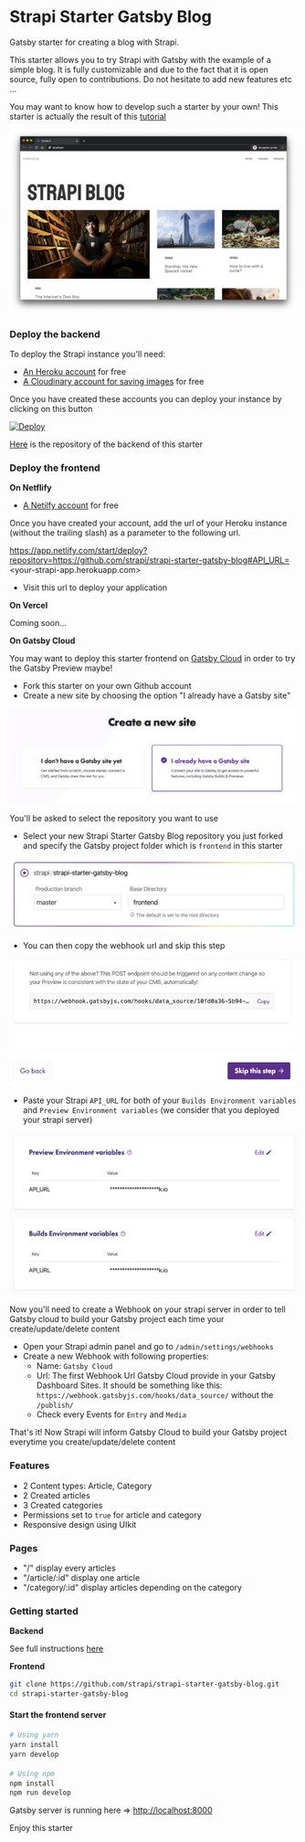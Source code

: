 # Strapi Starter Gatsby Blog

Gatsby starter for creating a blog with Strapi.

This starter allows you to try Strapi with Gatsby with the example of a simple blog. It is fully customizable and due to the fact that it is open source, fully open to contributions. Do not hesitate to add new features etc ...

You may want to know how to develop such a starter by your own! This starter is actually the result of this [tutorial](https://strapi.io/blog/build-a-static-blog-with-gatsby-and-strapi)

![screenshot image](/screenshot.png)

### Deploy the backend

To deploy the Strapi instance you'll need:

- [An Heroku account](https://signup.heroku.com/) for free
- [A Cloudinary account for saving images](https://cloudinary.com/users/register/free) for free

Once you have created these accounts you can deploy your instance by clicking on this button

[![Deploy](https://www.herokucdn.com/deploy/button.svg)](https://heroku.com/deploy?template=https://github.com/strapi/strapi-starter-blog)

[Here](https://github.com/strapi/strapi-starter-blog) is the repository of the backend of this starter

### Deploy the frontend

**On Netflify**

- [A Netilfy account](https://app.netlify.com/signup) for free

Once you have created your account, add the url of your Heroku instance  (without the trailing slash) as a parameter to the following url.

https://app.netlify.com/start/deploy?repository=https://github.com/strapi/strapi-starter-gatsby-blog#API_URL=<your-strapi-app.herokuapp.com>

- Visit this url to deploy your application

**On Vercel**

Coming soon...

**On Gatsby Cloud**

You may want to deploy this starter frontend on [Gatsby Cloud](https://www.gatsbyjs.com/dashboard) in order to try the Gatsby Preview maybe!

- Fork this starter on your own Github account
- Create a new site by choosing the option "I already have a Gatsby site"

![Create a New site](/medias/create-a-new-site.png)

You'll be asked to select the repository you want to use

- Select your new Strapi Starter Gatsby Blog repository you just forked and specify the Gatsby project folder which is `frontend` in this starter

![Repository](/medias/repository.png)

- You can then copy the webhook url and skip this step

![Skip step](/medias/skip.png)

- Paste your Strapi `API_URL` for both of your `Builds Environment variables` and `Preview Environment variables` (we consider that you deployed your strapi server)

![Env](/medias/env.png)

Now you'll need to create a Webhook on your strapi server in order to tell Gatsby cloud to build your Gatsby project each time your create/update/delete content

- Open your Strapi admin panel and go to `/admin/settings/webhooks`
- Create a new Webhook with following properties:
  - Name: `Gatsby Cloud`
  - Url: The first Webhook Url Gatsby Cloud provide in your Gatsby Dashboard Sites. It should be something like this: `https://webhook.gatsbyjs.com/hooks/data_source/` without the `/publish/`
  - Check every Events for `Entry` and `Media`

That's it! Now Strapi will inform Gatsby Cloud to build your Gatsby project everytime you create/update/delete content

### Features

- 2 Content types: Article, Category
- 2 Created articles
- 3 Created categories
- Permissions set to `true` for article and category
- Responsive design using UIkit

### Pages

- "/" display every articles
- "/article/:id" display one article
- "/category/:id" display articles depending on the category

### Getting started

**Backend**

See full instructions [here](https://github.com/strapi/strapi-starter-blog)

**Frontend**

```bash
git clone https://github.com/strapi/strapi-starter-gatsby-blog.git
cd strapi-starter-gatsby-blog
```

#### Start the frontend server

```bash
# Using yarn
yarn install
yarn develop

# Using npm
npm install
npm run develop
```

Gatsby server is running here => [http://localhost:8000](http://localhost:8000)

Enjoy this starter
